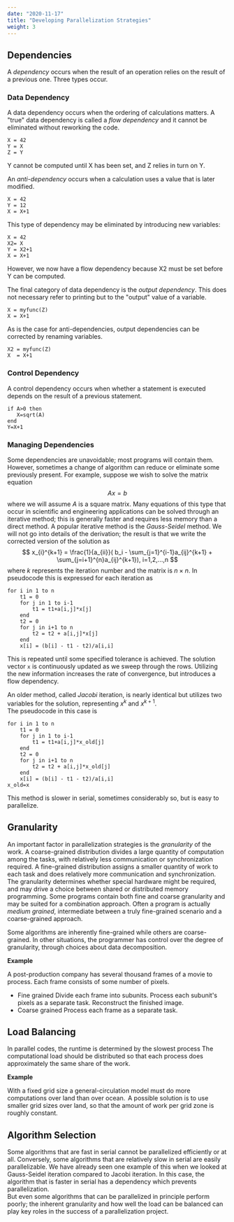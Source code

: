 ```yaml
---
date: "2020-11-17"
title: "Developing Parallelization Strategies"
weight: 3
---
```


## Dependencies

A _dependency_ occurs when the result of an operation relies on the result of a previous one.  Three types occur.

### Data Dependency

A data dependency occurs when the ordering of calculations matters.  A "true" data dependency is called a _flow dependency_ and it cannot be eliminated without reworking the code.

```plaintext
X = 42
Y = X
Z = Y
```
Y cannot be computed until X has been set, and Z relies in turn on Y.

An _anti-dependency_ occurs when a calculation uses a value that is later modified.
```plaintext
X = 42
Y = 12
X = X+1
```
This type of dependency may be eliminated by introducing new variables:
```plaintext
X = 42
X2= X
Y = X2+1
X = X+1
```
However, we now have a flow dependency because X2 must be set before Y can be computed.

The final category of data dependency is the _output dependency_.  This does not necessary refer to printing but to the "output" value of a variable.  
```plaintext
X = myfunc(Z)
X = X+1
```
As is the case for anti-dependencies, output dependencies can be corrected by renaming variables.
```plaintext
X2 = myfunc(Z)
X  = X+1
```

### Control Dependency

A control dependency occurs when whether a statement is executed depends on the result of a previous statement.
```plaintext
if A>0 then
   X=sqrt(A)
end
Y=X+1
```

### Managing Dependencies

Some dependencies are unavoidable; most programs will contain them.  However, sometimes a change of algorithm can reduce or eliminate some previously present.  For example, suppose we wish to solve the matrix equation
$$ Ax = b $$
where we will assume $A$ is a square matrix.  Many equations of this type that occur in scientific and engineering applications can be solved through an iterative method; this is generally faster and requires less memory than a direct method.  A popular iterative method is the _Gauss-Seidel_ method.  We will not go into details of the derivation; the result is that we write the corrected version of the solution as
$$ x_{i}^{k+1} = \frac{1}{a_{ii}}( b_i - \sum_{j=1}^{i-1}a_{ij}^{k+1} + \sum_{j=i+1}^{n}a_{ij}^{k+1}), i=1,2,...,n $$
where $k$ represents the iteration number and the matrix is $n \times n$.
In pseudocode this is expressed for each iteration as
```plaintext
for i in 1 to n
    t1 = 0
    for j in 1 to i-1
        t1 = t1+a[i,j]*x[j]
    end
    t2 = 0
    for j in i+1 to n
        t2 = t2 + a[i,j]*x[j]
    end
    x[i] = (b[i] - t1 - t2)/a[i,i]
```
This is repeated until some specified tolerance is achieved.  The solution vector `x` is continuously updated as we sweep through the rows.  Utilizing the new information increases the rate of convergence, but introduces a flow dependency.

An older method, called _Jacobi_ iteration, is nearly identical but utilizes two variables for the solution, representing $x^{k}$ and $x^{k+1}$.  
The pseudocode in this case is
```plaintext
for i in 1 to n
    t1 = 0
    for j in 1 to i-1
        t1 = t1+a[i,j]*x_old[j]
    end
    t2 = 0
    for j in i+1 to n
        t2 = t2 + a[i,j]*x_old[j]
    end
    x[i] = (b[i] - t1 - t2)/a[i,i]
x_old=x
```
This method is slower in serial, sometimes considerably so, but is easy to parallelize.

## Granularity

An important factor in parallelization strategies is the *granularity* of the work.
A coarse-grained distribution divides a large quantity of computation among the tasks, with relatively less communication or
synchronization required.  A fine-grained distribution assigns a smaller quantity of work to each task and does relatively more communication and synchronization.
The granularity determines whether special hardware might be required, and may drive a choice between shared or distributed memory programming.  Some programs contain both fine and coarse granularity and may be suited for a combination approach.  Often a program is
actually _medium grained_, intermediate between a truly fine-grained scenario and a coarse-grained approach.

Some algorithms are inherently fine-grained while others are coarse-grained.  In other situations, the programmer has control over the degree of granularity, through choices about data decomposition.

**Example**

A post-production company has several thousand frames of a movie to process.  Each frame consists of some number of pixels. 

- Fine grained
    Divide each frame into subunits.  Process each subunit's pixels as a separate task.  Reconstruct the finished image.
- Coarse grained
    Process each frame as a separate task.

## Load Balancing

In parallel codes, the runtime is determined by the slowest process
The computational load should be distributed so that each process does approximately the same share of the work.

**Example**

With a fixed grid size a general-circulation model must do more computations over land than over ocean.  A possible solution is to use smaller grid sizes over land, so that the amount of work per grid zone is roughly constant.

## Algorithm Selection

Some algorithms that are fast in serial cannot be parallelized efficiently or at all.
Conversely, some algorithms that are relatively slow in serial are easily parallelizable.
We have already seen one example of this when we looked at Gauss-Seidel iteration compared to Jacobi iteration.  In this case, the algorithm that is faster in
serial has a dependency which prevents parallelization.  
But even some algorithms that can be parallelized in principle perform poorly;
the inherent granularity and how well the load can be balanced can play key
roles in the success of a parallelization project.
